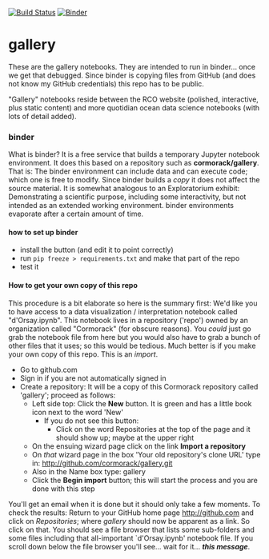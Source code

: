 [![Build Status](https://travis-ci.org/cormorack/gallery.svg?branch=master)](https://travis-ci.org/cormorack/gallery)
[![Binder](https://mybinder.org/badge.svg)](https://mybinder.org/v2/gh/cormorack/gallery/master)

# gallery

These are the gallery notebooks. They are intended to run in binder... once we get that debugged. Since binder
is copying files from GitHub (and does not know my GitHub credentials) this repo has to be public. 

"Gallery" notebooks reside between the RCO website (polished, interactive, plus static content) and more 
quotidian ocean data science notebooks (with lots of detail added). 


### binder

What is binder? It is a free service that builds a temporary Jupyter notebook environment. It does this based on
a repository such as **cormorack/gallery**. That is: The binder environment can include data and
can execute code; which one is free to modify. Since binder builds a *copy* it does not affect the source material.
It is somewhat analogous to an Exploratorium exhibit: Demonstrating a scientific purpose, including some 
interactivity, but not intended as an extended working environment. binder environments evaporate after a
certain amount of time. 

#### how to set up binder 

- install the button (and edit it to point correctly) 
- run `pip freeze > requirements.txt` and make that part of the repo
- test it


#### How to get your own copy of this repo

This procedure is a bit elaborate so here is the summary first: 
We'd like you to have access to a data visualization / interpretation notebook called "d'Orsay.ipynb". 
This notebook lives in a repository ('repo') owned by an organization called "Cormorack" (for obscure reasons). 
You *could* just go grab the notebook file from here but you would also have to grab a bunch of other files 
that it uses; so this would be tedious. Much better is if you make your own copy of this repo. This is an *import*. 

- Go to github.com
- Sign in if you are not automatically signed in
- Create a repository: It will be a copy of this Cormorack repository called 'gallery'; proceed as follows:
  - Left side top: Click the **New** button. It is green and has a little book icon next to the word 'New'
    - If you do not see this button: 
      - Click on the word Repositories at the top of the page and it should show up; maybe at the upper right
  - On the ensuing wizard page click on the link **Import a repository**
  - On *that* wizard page in the box 'Your old repository's clone URL' type in: http://github.com/cormorack/gallery.git
  - Also in the Name box type: gallery
  - Click the **Begin import** button; this will start the process and you are done with this step 

You'll get an email when it is done but it should only take a few moments. To check the results: 
Return to your GitHub home page http://github.com and click on *Repositories*; where *gallery* should 
now be apparent as a link. So click on that. You should see a file browser that lists some sub-folders and some 
files including that all-important `d'Orsay.ipynb' notebook file. If you scroll down below the file browser
you'll see... wait for it... ***this message***.
